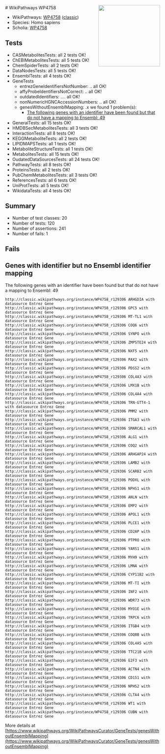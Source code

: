 <img style="float: right; width: 200px" src="https://upload.wikimedia.org/wikipedia/commons/thumb/8/83/Wplogo_with_text_500.png/640px-Wplogo_with_text_500.png" />
# WikiPathways WP4758

* WikiPathways: [WP4758](https://wikipathways.org/pathways/WP4758) ([classic](https://classic.wikipathways.org/instance/WP4758))
* Species: Homo sapiens
* Scholia: [WP4758](https://scholia.toolforge.org/wikipathways/WP4758)
## Tests
* CASMetabolitesTests: all 2 tests OK!
* ChEBIMetabolitesTests: all 5 tests OK!
* ChemSpiderTests: all 2 tests OK!
* DataNodesTests: all 5 tests OK!
* EnsemblTests: all 4 tests OK!
* GeneTests
    * entrezGeneIdentifiersNotNumber: .. all OK!
    * affyProbeIdentifiersNotCorrect: .. all OK!
    * outdatedIdentifiers: .... all OK!
    * nonNumericHGNCAccessionNumbers: .. all OK!
    * genesWithoutEnsemblMapping: .x we found 1 problem(s):
        * [The following genes with an identifier have been found but that do not have a mapping to Ensembl: 49](#c4e54373)
* GeneralTests: all 15 tests OK!
* HMDBSecMetabolitesTests: all 3 tests OK!
* InteractionTests: all 8 tests OK!
* KEGGMetaboliteTests: all 2 tests OK!
* LIPIDMAPSTests: all 1 tests OK!
* MetaboliteStructureTests: all 1 tests OK!
* MetabolitesTests: all 15 tests OK!
* OudatedDataSourcesTests: all 24 tests OK!
* PathwayTests: all 8 tests OK!
* ProteinsTests: all 2 tests OK!
* PubChemMetabolitesTests: all 3 tests OK!
* ReferencesTests: all 6 tests OK!
* UniProtTests: all 5 tests OK!
* WikidataTests: all 4 tests OK!


## Summary

* Number of test classes: 20
* Number of tests: 120
* Number of assertions: 241
* Number of fails: 1

## Fails

<a name="c4e54373" />

## Genes with identifier but no Ensembl identifier mapping

The following genes with an identifier have been found but that do not have a mapping to Ensembl: 49
```
http://classic.wikipathways.org/instance/WP4758_r129306 ARHGDIA with datasource Entrez Gene
http://classic.wikipathways.org/instance/WP4758_r129306 GPC5 with datasource Entrez Gene
http://classic.wikipathways.org/instance/WP4758_r129306 MT-TL1 with datasource Entrez Gene
http://classic.wikipathways.org/instance/WP4758_r129306 COQ6 with datasource Entrez Gene
http://classic.wikipathways.org/instance/WP4758_r129306 SYNPO with datasource Entrez Gene
http://classic.wikipathways.org/instance/WP4758_r129306 ZMPSTE24 with datasource Entrez Gene
http://classic.wikipathways.org/instance/WP4758_r129306 NXF5 with datasource Entrez Gene
http://classic.wikipathways.org/instance/WP4758_r129306 PAX2 with datasource Entrez Gene
http://classic.wikipathways.org/instance/WP4758_r129306 PDSS2 with datasource Entrez Gene
http://classic.wikipathways.org/instance/WP4758_r129306 COL4A3 with datasource Entrez Gene
http://classic.wikipathways.org/instance/WP4758_r129306 LMX1B with datasource Entrez Gene
http://classic.wikipathways.org/instance/WP4758_r129306 COL4A4 with datasource Entrez Gene
http://classic.wikipathways.org/instance/WP4758_r129306 TRN-GTT4-1 with datasource Entrez Gene
http://classic.wikipathways.org/instance/WP4758_r129306 PMM2 with datasource Entrez Gene
http://classic.wikipathways.org/instance/WP4758_r129306 ITGA3 with datasource Entrez Gene
http://classic.wikipathways.org/instance/WP4758_r129306 SMARCAL1 with datasource Entrez Gene
http://classic.wikipathways.org/instance/WP4758_r129306 ALG1 with datasource Entrez Gene
http://classic.wikipathways.org/instance/WP4758_r129306 COQ2 with datasource Entrez Gene
http://classic.wikipathways.org/instance/WP4758_r129306 ARHGAP24 with datasource Entrez Gene
http://classic.wikipathways.org/instance/WP4758_r129306 LAMB2 with datasource Entrez Gene
http://classic.wikipathways.org/instance/WP4758_r129306 SCARB2 with datasource Entrez Gene
http://classic.wikipathways.org/instance/WP4758_r129306 PODXL with datasource Entrez Gene
http://classic.wikipathways.org/instance/WP4758_r129306 NPHS1 with datasource Entrez Gene
http://classic.wikipathways.org/instance/WP4758_r129306 ANLN with datasource Entrez Gene
http://classic.wikipathways.org/instance/WP4758_r129306 EMP2 with datasource Entrez Gene
http://classic.wikipathways.org/instance/WP4758_r129306 APOL1 with datasource Entrez Gene
http://classic.wikipathways.org/instance/WP4758_r129306 PLCE1 with datasource Entrez Gene
http://classic.wikipathways.org/instance/WP4758_r129306 CD2AP with datasource Entrez Gene
http://classic.wikipathways.org/instance/WP4758_r129306 PTPRO with datasource Entrez Gene
http://classic.wikipathways.org/instance/WP4758_r129306 YARS1 with datasource Entrez Gene
http://classic.wikipathways.org/instance/WP4758_r129306 MYH9 with datasource Entrez Gene
http://classic.wikipathways.org/instance/WP4758_r129306 LMNA with datasource Entrez Gene
http://classic.wikipathways.org/instance/WP4758_r129306 CYP11B2 with datasource Entrez Gene
http://classic.wikipathways.org/instance/WP4758_r129306 MT-TI with datasource Entrez Gene
http://classic.wikipathways.org/instance/WP4758_r129306 INF2 with datasource Entrez Gene
http://classic.wikipathways.org/instance/WP4758_r129306 WDR73 with datasource Entrez Gene
http://classic.wikipathways.org/instance/WP4758_r129306 MYO1E with datasource Entrez Gene
http://classic.wikipathways.org/instance/WP4758_r129306 TRPC6 with datasource Entrez Gene
http://classic.wikipathways.org/instance/WP4758_r129306 ITGB4 with datasource Entrez Gene
http://classic.wikipathways.org/instance/WP4758_r129306 COQ8B with datasource Entrez Gene
http://classic.wikipathways.org/instance/WP4758_r129306 COL4A5 with datasource Entrez Gene
http://classic.wikipathways.org/instance/WP4758_r129306 TTC21B with datasource Entrez Gene
http://classic.wikipathways.org/instance/WP4758_r129306 E2F3 with datasource Entrez Gene
http://classic.wikipathways.org/instance/WP4758_r129306 ACTN4 with datasource Entrez Gene
http://classic.wikipathways.org/instance/WP4758_r129306 CD151 with datasource Entrez Gene
http://classic.wikipathways.org/instance/WP4758_r129306 NPHS2 with datasource Entrez Gene
http://classic.wikipathways.org/instance/WP4758_r129306 CLTA4 with datasource Entrez Gene
http://classic.wikipathways.org/instance/WP4758_r129306 WT1 with datasource Entrez Gene
http://classic.wikipathways.org/instance/WP4758_r129306 CUBN with datasource Entrez Gene
```

More details at [https://www.wikipathways.org/WikiPathwaysCurator/GeneTests/genesWithoutEnsemblMapping](https://www.wikipathways.org/WikiPathwaysCurator/GeneTests/genesWithoutEnsemblMapping)

